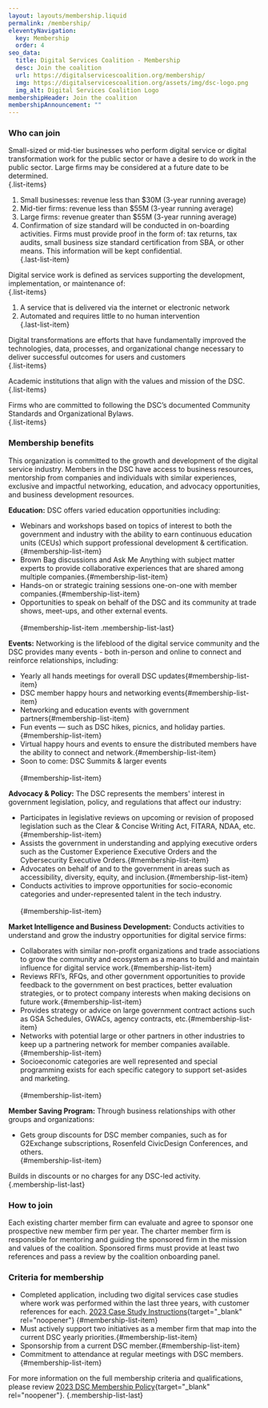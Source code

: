 ```yaml
---
layout: layouts/membership.liquid
permalink: /membership/
eleventyNavigation:
  key: Membership
  order: 4
seo_data:
  title: Digital Services Coalition - Membership
  desc: Join the coalition
  url: https://digitalservicescoalition.org/membership/
  img: https://digitalservicescoalition.org/assets/img/dsc-logo.png
  img_alt: Digital Services Coalition Logo
membershipHeader: Join the coalition
membershipAnnouncement: ""
---
```

### Who can join

 Small-sized or mid-tier businesses who perform digital service or digital transformation work for the public sector or have a desire to do work in the public sector. Large firms may be considered at a future date to be determined.</br> {.list-items}

  1. Small businesses: revenue less than $30M (3-year running average)
  2. Mid-tier firms: revenue less than $55M (3-year running average)
  3. Large firms: revenue greater than $55M (3-year running average)
  4. Confirmation of size standard will be conducted in on-boarding activities. Firms must provide proof in the form of: tax returns, tax audits, small business size standard certification from SBA, or other means. This information will be kept confidential.</br>{.last-list-item}

Digital service work is defined as services supporting the development, implementation, or maintenance of:</br>{.list-items}

  1. A service that is delivered via the internet or electronic network
  2. Automated and requires little to no human intervention</br>{.last-list-item}

Digital transformations are efforts that have fundamentally improved the technologies, data, processes, and organizational change necessary to deliver successful outcomes for users and customers</br> {.list-items}

Academic institutions that align with the values and mission of the DSC.</br>{.list-items}

Firms who are committed to following the DSC’s documented Community Standards and Organizational Bylaws.</br>{.list-items}

### Membership benefits

This organization is committed to the growth and development of the digital service industry. Members in the DSC have access to business resources, mentorship from companies and individuals with similar experiences, exclusive and impactful networking, education, and advocacy opportunities, and business development resources.</br>

**Education:**
DSC offers varied education opportunities including:

* Webinars and workshops based on topics of interest to both the government and industry with the ability to earn continuous education units (CEUs) which support professional development & certification.{#membership-list-item}
* Brown Bag discussions and Ask Me Anything with subject matter experts to provide collaborative experiences that are shared among multiple companies.{#membership-list-item}
* Hands-on or strategic training sessions one-on-one with member companies.{#membership-list-item}
* Opportunities to speak on behalf of the DSC and its community at trade shows, meet-ups, and other external events.</br></br>{#membership-list-item .membership-list-last}

**Events:**
Networking is the lifeblood of the digital service community and the DSC provides many events - both in-person and online to connect and reinforce relationships, including:

* Yearly all hands meetings for overall DSC updates{#membership-list-item}
* DSC member happy hours and networking events{#membership-list-item}
* Networking and education events with government partners{#membership-list-item}
* Fun events — such as DSC hikes, picnics, and holiday parties.{#membership-list-item}
* Virtual happy hours and events to ensure the distributed members have the ability to connect and network.{#membership-list-item}
* Soon to come: DSC Summits & larger events</br></br>{#membership-list-item}

**Advocacy & Policy:**
The DSC represents the members' interest in government legislation, policy, and regulations that affect our industry:

* Participates in legislative reviews on upcoming or revision of proposed legislation such as the Clear & Concise Writing Act, FITARA, NDAA, etc.{#membership-list-item}
* Assists the government in understanding and applying executive orders such as the Customer Experience Executive Orders and the Cybersecurity Executive Orders.{#membership-list-item}
* Advocates on behalf of and to the government in areas such as accessibility, diversity, equity, and inclusion.{#membership-list-item}
* Conducts activities to improve opportunities for socio-economic categories and under-represented talent in the tech industry.</br></br>{#membership-list-item}

**Market Intelligence and Business Development:**
Conducts activities to understand and grow the industry opportunities for digital service firms:

* Collaborates with similar non-profit organizations and trade associations to grow the community and ecosystem as a means to build and maintain influence for digital service work.{#membership-list-item}
* Reviews RFI’s, RFQs, and other government opportunities to provide feedback to the government on best practices, better evaluation strategies, or to protect company interests when making decisions on future work.{#membership-list-item}
* Provides strategy or advice on large government contract actions such as GSA Schedules, GWACs, agency contracts, etc.{#membership-list-item}
* Networks with potential large or other partners in other industries to keep up a partnering network for member companies available.{#membership-list-item}
* Socioeconomic categories are well represented and special programming exists for each specific category to support set-asides and marketing.</br></br>{#membership-list-item}

**Member Saving Program:**
Through business relationships with other groups and organizations:

* Gets group discounts for DSC member companies, such as for G2Exchange subscriptions, Rosenfeld CivicDesign Conferences, and others.</br>{#membership-list-item}

Builds in discounts or no charges for any DSC-led activity.</br>{.membership-list-last}

### How to join

Each existing charter member firm can evaluate and agree to sponsor one prospective new member firm per year. The charter member firm is responsible for mentoring and guiding the sponsored firm in the mission and values of the coalition. Sponsored firms must provide at least two references and pass a review by the coalition onboarding panel.</br>

### Criteria for membership

* Completed application, including two digital services case studies where work was performed within the last three years, with customer references for each. [2023 Case Study Instructions](/assets/pdf/Appendix-A-Case-Study-Instructions-2023.pdf){target="_blank" rel="noopener"} {#membership-list-item}
* Must actively support two initiatives as a member firm that map into the current DSC yearly priorities.{#membership-list-item}
* Sponsorship from a current DSC member.{#membership-list-item}
* Commitment to attendance at regular meetings with DSC members.{#membership-list-item}

For more information on the full membership criteria and qualifications, please review [2023 DSC Membership Policy](/assets/pdf/Membership-Policy-2023.pdf){target="_blank" rel="noopener"}. {.membership-list-last}
